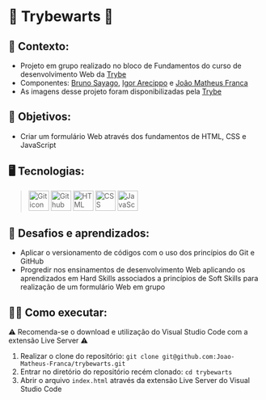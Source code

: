 # 🧙 Trybewarts 🧙 #
## 📝 Contexto: 
* Projeto em grupo realizado no bloco de Fundamentos do curso de desenvolvimento Web da
<a href="https://www.betrybe.com/">Trybe</a>
* Componentes: 
<a href="https://github.com/BrunoSayago">Bruno Sayago</a>,
<a href="https://github.com/IgorArecippo">Igor Arecippo</a> e
<a href="https://github.com/Joao-Matheus-Franca">João Matheus Franca</a>
* As imagens desse projeto foram disponibilizadas pela
<a href="https://www.betrybe.com/">Trybe</a>
## 🎯 Objetivos: 
* Criar um formulário Web através dos fundamentos de HTML, CSS e JavaScript  
## 🖥️ Tecnologias:
> <img src="https://cdn.jsdelivr.net/gh/devicons/devicon/icons/git/git-original.svg" height=40 alt="Git icon"/>
> <img src="https://cdn.jsdelivr.net/gh/devicons/devicon/icons/github/github-original.svg" height=40 alt="Github icon"/>
> <img src="https://cdn.jsdelivr.net/gh/devicons/devicon/icons/html5/html5-original.svg" height=40 alt="HTML icon"/>
> <img src="https://cdn.jsdelivr.net/gh/devicons/devicon/icons/css3/css3-original.svg" height=40 alt="CSS icon"/>
> <img src="https://cdn.jsdelivr.net/gh/devicons/devicon/icons/javascript/javascript-original.svg" height=40 alt="JavaScript icon"/>
## 🧠 Desafios e aprendizados:
* Aplicar o versionamento de códigos com o uso dos princípios do Git e GitHub
* Progredir nos ensinamentos de desenvolvimento Web aplicando os aprendizados em Hard Skills associados a princípios de Soft Skills para realização de um formulário Web em grupo
## 👨‍💻 Como executar: 
⚠️ Recomenda-se o download e utilização do Visual Studio Code com a extensão Live Server ⚠️
1. Realizar o clone do repositório: ``` git clone git@github.com:Joao-Matheus-Franca/trybewarts.git ```
2. Entrar no diretório do repositório recém clonado: ``` cd trybewarts ``` 
3. Abrir o arquivo ``` index.html ``` através da extensão Live Server do Visual Studio Code
